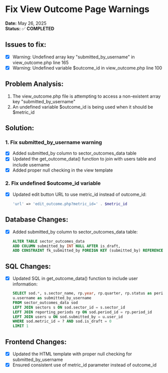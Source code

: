# Fix View Outcome Page Warnings

**Date:** May 26, 2025  
**Status:** ✅ **COMPLETED**

## Issues to fix:

- [x] Warning: Undefined array key "submitted_by_username" in view_outcome.php line 165
- [x] Warning: Undefined variable $outcome_id in view_outcome.php line 100

## Problem Analysis:
1. The view_outcome.php file is attempting to access a non-existent array key "submitted_by_username"
2. An undefined variable $outcome_id is being used when it should be $metric_id

## Solution:

### 1. Fix submitted_by_username warning
- [x] Added submitted_by column to sector_outcomes_data table
- [x] Updated the get_outcome_data() function to join with users table and include username
- [x] Added proper null checking in the view template

### 2. Fix undefined $outcome_id variable
- [x] Updated edit button URL to use metric_id instead of outcome_id:
  ```php
  'url' => 'edit_outcome.php?metric_id=' . $metric_id
  ```

## Database Changes:
- [x] Added submitted_by column to sector_outcomes_data table:
  ```sql
  ALTER TABLE sector_outcomes_data 
  ADD COLUMN submitted_by INT NULL AFTER is_draft,
  ADD CONSTRAINT fk_submitted_by FOREIGN KEY (submitted_by) REFERENCES users(user_id);
  ```

## SQL Changes:
- [x] Updated SQL in get_outcome_data() function to include user information:
  ```sql
  SELECT sod.*, s.sector_name, rp.year, rp.quarter, rp.status as period_status,
  u.username as submitted_by_username
  FROM sector_outcomes_data sod
  LEFT JOIN sectors s ON sod.sector_id = s.sector_id
  LEFT JOIN reporting_periods rp ON sod.period_id = rp.period_id
  LEFT JOIN users u ON sod.submitted_by = u.user_id
  WHERE sod.metric_id = ? AND sod.is_draft = 0
  LIMIT 1
  ```

## Frontend Changes:
- [x] Updated the HTML template with proper null checking for submitted_by_username
- [x] Ensured consistent use of metric_id parameter instead of outcome_id
